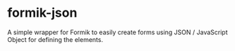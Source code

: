 # formik-json
A simple wrapper for Formik to easily create forms using JSON / JavaScript Object for defining the elements.
